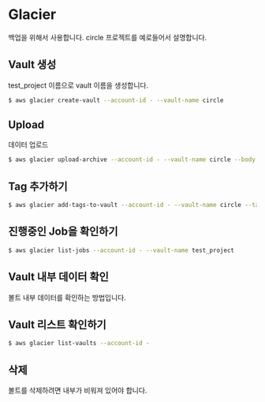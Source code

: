 # Glacier
백업을 위해서 사용합니다. circle 프로젝트를 예로들어서 설명합니다.

## Vault 생성
test_project 이름으로 vault 이름을 생성합니다.

```bash
$ aws glacier create-vault --account-id - --vault-name circle
```

## Upload
데이터 업로드
```bash
$ aws glacier upload-archive --account-id - --vault-name circle --body circle.zip
```

## Tag 추가하기
```bash
$ aws glacier add-tags-to-vault --account-id - --vault-name circle --tags project=circle,date=2019.03.07
```

## 진행중인 Job을 확인하기

```bash
$ aws glacier list-jobs --account-id - --vault-name test_project
```

## Vault 내부 데이터 확인
볼트 내부 데이터를 확인하는 방법입니다.


## Vault 리스트 확인하기

```bash
$ aws glacier list-vaults --account-id -
```

## 삭제
볼트를 삭제하려면 내부가 비워져 있어야 합니다.